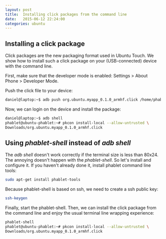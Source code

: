```yaml
---
layout: post
title:  Installing click packages from the command line
date:   2015-06-12 22:24:00
categories: ubuntu
---
```


## Installing a click package

Click packages are the new packaging format used in Ubuntu Touch. We show how to install such 
a click package on your (USB-connected) device with the command line.  

First, make sure that the developer mode is enabled: Settings > About Phone > Developer Mode.

Push the click file to your device:

```bash
daniel@laptop:~$ adb push org.ubuntu.myapp_0.1.0_armhf.click /home/phablet/Downloads/
```


Now, we can login on the device and install the package: 

```bash
daniel@laptop:~$ adb shell
phablet@ubuntu-phablet:~# pkcon install-local --allow-untrusted \
Downloads/org.ubuntu.myapp_0.1.0_armhf.click 
```



## Using _phablet-shell_ instead of _adb shell_

The _adb shell_ doesn't work correctly if the terminal size is less than 80x24. The annoying doesn't 
happen with the _phablet-shell_. So let's install and configure it. If you haven't already done it, 
install phablet command line tools:

```bash
sudo apt-get install phablet-tools 
```

Because phablet-shell is based on ssh, we need to create a ssh public key:

```bash
ssh-keygen 
```

Finally, start the phablet-shell. Then, we can install the click package from the command line and enjoy
the usual terminal line wrapping experience:

```bash
phablet-shell
phablet@ubuntu-phablet:~# pkcon install-local --allow-untrusted \
Downloads/org.ubuntu.myapp_0.1.0_armhf.click
```
